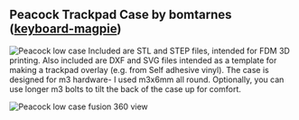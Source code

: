 ## Peacock Trackpad Case by bomtarnes ([keyboard-magpie](https://github.com/keyboard-magpie/))

![Peacock low case](https://imgur.com/0mE4lLrh.jpg)
Included are STL and STEP files, intended for FDM 3D printing.
Also included are DXF and SVG files intended as a template for making a trackpad overlay (e.g. from Self adhesive vinyl).
The case is designed for m3 hardware- I used m3x6mm all round.
Optionally, you can use longer m3 bolts to tilt the back of the case up for comfort.

![Peacock low case fusion 360 view](https://imgur.com/ODhpnVRh.jpg)